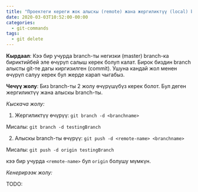 ```yaml
---
title: "Проектеги кереги жок алыскы (remote) жана жергиликтүү (local) branch-ты өчүрүп салуу."
date: 2020-03-03T10:52:00-00:00
categories:
  - git-commands
tags:
  - git delete
---
```


**Кырдаал**: 
Кээ бир учурда branch-ты негизки (master) branch-ка бириктийбей эле өчүрүп салыш керек болуп калат. Бирок биздин branch алысты git-те дагы киргизилген (commit).
Ушуна кандай жол менен өчүрүп салуу керек бул жерде карап чыгабыз.

**Чечүү жолу**:
Биз branch-ты 2 жолу өчүрүшүбүз керек болот. Бул деген жергиликтүү жана алыскы branch-ты. 

*Кыскача жолу:*

1. Жергиликтүү өчүрүү:
`git branch -d <branchname>`

Мисалы: `git branch -d testingBranch`

2. Алыскы branch-ты өчүрүү:
`git push -d <remote-name> <branchname>`

Мисалы: `git push -d origin testingBranch`

кээ бир учурда `<remote-name>` бул  `origin` болушу мүмкүн.

*Кенерирээк жолу:*

TODO: